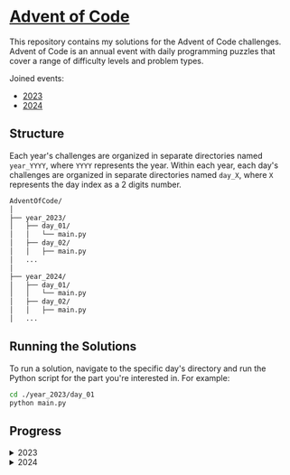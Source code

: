 # [Advent of Code](https://adventofcode.com)

This repository contains my solutions for the Advent of Code challenges. Advent of Code is an annual event with daily programming puzzles that cover a range of difficulty levels and problem types.

Joined events:
- [2023](https://adventofcode.com/2023)
- [2024](https://adventofcode.com/2024)

## Structure

Each year's challenges are organized in separate directories named `year_YYYY`, where `YYYY` represents the year. Within each year, each day's challenges are organized in separate directories named `day_X`, where `X` represents the day index as a 2 digits number.

```bash
AdventOfCode/
│
├── year_2023/
│   ├── day_01/
│   │   └── main.py
│   ├── day_02/
│   │   ├── main.py
│   ...
│
├── year_2024/
│   ├── day_01/
│   │   └── main.py
│   ├── day_02/
│   │   ├── main.py
│   ...
```

## Running the Solutions
To run a solution, navigate to the specific day's directory and run the Python script for the part you're interested in. For example:

```bash
cd ./year_2023/day_01
python main.py
```

## Progress

<details> 
<summary>2023</summary>

- [DAY 01 - Trebuchet?!](https://adventofcode.com/2023/day/1)
- [DAY 02 - Cube Conundrum](https://adventofcode.com/2023/day/2)
- [DAY 03 - Gear Ratios](https://adventofcode.com/2023/day/3)
- [DAY 04 - Scratchcards ](https://adventofcode.com/2023/day/4)
- [DAY 05 - If You Give A Seed A Fertilizer ](https://adventofcode.com/2023/day/5)
- [DAY 06 - Wait For It ](https://adventofcode.com/2023/day/6)
- [DAY 07 - Camel Cards ](https://adventofcode.com/2023/day/7)
- [DAY 08 - Haunted Wasteland ](https://adventofcode.com/2023/day/8)
- [DAY 09 - Mirage Maintenance ](https://adventofcode.com/2023/day/9)
- [DAY 10 - Pipe Maze ](https://adventofcode.com/2023/day/10)
- [DAY 11 - Cosmic Expansion ](https://adventofcode.com/2023/day/11)

</details>
<details> 
<summary>2024</summary>

- [Day 01: Historian Hysteria](https://adventofcode.com/2024/day/1)
- [Day 02: Red-Nosed Reports](https://adventofcode.com/2024/day/2)
- [Day 03: Mull It Over](https://adventofcode.com/2024/day/3)
- [Day 04: Ceres Search](https://adventofcode.com/2024/day/4)
- [Day 05: Print Queue](https://adventofcode.com/2024/day/5)
- [Day 06: Guard Gallivant](https://adventofcode.com/2024/day/6)
- [Day 07: Bridge Repair](https://adventofcode.com/2024/day/7)
- [Day 08: Resonant Collinearity](https://adventofcode.com/2024/day/8)

</details>